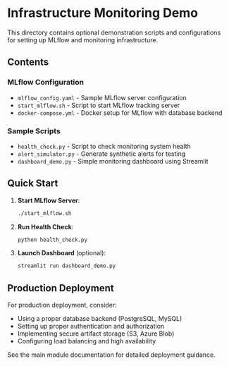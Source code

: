 # Infrastructure Monitoring Demo

This directory contains optional demonstration scripts and configurations for setting up MLflow and monitoring infrastructure.

## Contents

### MLflow Configuration
- `mlflow_config.yaml` - Sample MLflow server configuration
- `start_mlflow.sh` - Script to start MLflow tracking server
- `docker-compose.yml` - Docker setup for MLflow with database backend

### Sample Scripts
- `health_check.py` - Script to check monitoring system health
- `alert_simulator.py` - Generate synthetic alerts for testing
- `dashboard_demo.py` - Simple monitoring dashboard using Streamlit

## Quick Start

1. **Start MLflow Server**:
   ```bash
   ./start_mlflow.sh
   ```

2. **Run Health Check**:
   ```bash
   python health_check.py
   ```

3. **Launch Dashboard** (optional):
   ```bash
   streamlit run dashboard_demo.py
   ```

## Production Deployment

For production deployment, consider:
- Using a proper database backend (PostgreSQL, MySQL)
- Setting up proper authentication and authorization
- Implementing secure artifact storage (S3, Azure Blob)
- Configuring load balancing and high availability

See the main module documentation for detailed deployment guidance.
